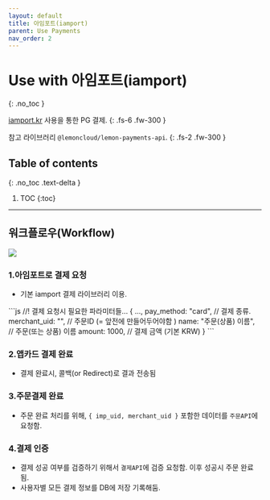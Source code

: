 ```yaml
---
layout: default
title: 아임포트(iamport)
parent: Use Payments
nav_order: 2
---
```


# Use with 아임포트(iamport)
{: .no_toc }

[iamport.kr](https://iamport.kr) 사용을 통한 PG 결제.
{: .fs-6 .fw-300 }

참고 라이브러리 `@lemoncloud/lemon-payments-api`.
{: .fs-2 .fw-300 }

## Table of contents
{: .no_toc .text-delta }

1. TOC
{:toc}

---

## 워크플로우(Workflow)

![](../../../assets/images/import-workflow.png)


### [](#workflow-1) 1.아임포트로 결제 요청

- 기본 iamport 결제 라이브러리 이용.

<div class="code-example" markdown="1">
```js
//! 결제 요청시 필요한 파라미터들...
{
    ...,
    pay_method: "card", // 결제 종류.
    merchant_uid: "<order-id>", // 주문ID (= 앞전에 만들어두어야함 )
    name: "주문(상품) 이름", // 주문(또는 상품) 이름
    amount: 1000,  // 결제 금액 (기본 KRW)
}
```
</div>
<!-- {% highlight markdown %} // 아래 방식은 생각보담 잘 작동안함!!! @220727/steve
```js
{
    ...,
    pay_method: "card", // 결제 종류.
    merchant_uid: "<order-id>", // 주문ID (= 앞전에 만들어두어야함 )
    name: "주문(상품) 이름", // 주문(또는 상품) 이름
    amount: 1000,  // 결제 금액 (기본 KRW)
}
```
{% endhighlight %} -->


### [](#workflow-2) 2.앱카드 결제 완료

- 결제 완료시, 콜백(or Redirect)로 결과 전송됨


### [](#workflow-3) 3.주문결제 완료

- 주문 완료 처리를 위해, `{ imp_uid, merchant_uid }` 포함한 데이터를 `주문API`에 요청함.


### [](#workflow-4) 4.결제 인증

- 결제 성공 여부를 검증하기 위해서 `결제API`에 검증 요청함. 이후 성공시 주문 완료됨.
- 사용자별 모든 결제 정보를 DB에 저장 기록해둠.


